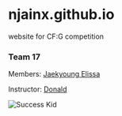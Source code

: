 # njainx.github.io

website for CF:G competition

### Team 17

Members:
[Jaekyoung Elissa](https://github.com/Jaekyoungahn)

Instructor:
[Donald](https://github.com/dtylam)

![Success Kid](https://upload.wikimedia.org/wikipedia/en/f/ff/SuccessKid.jpg)